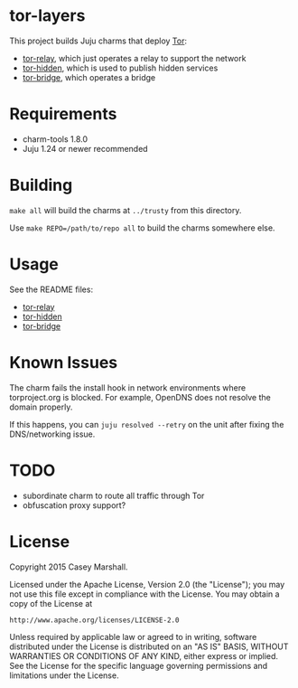 # tor-layers

This project builds Juju charms that deploy [Tor](https://www.torproject.org/):

- [tor-relay](tor-relay/README.md), which just operates a relay to support the network
- [tor-hidden](tor-hidden/README.md), which is used to publish hidden services
- [tor-bridge](tor-bridge/README.md), which operates a bridge

# Requirements

- charm-tools 1.8.0
- Juju 1.24 or newer recommended

# Building

`make all` will build the charms at `../trusty` from this directory.

Use `make REPO=/path/to/repo all` to build the charms somewhere else.

# Usage

See the README files:
- [tor-relay](tor-relay/README.md)
- [tor-hidden](tor-hidden/README.md)
- [tor-bridge](tor-bridge/README.md)

# Known Issues

The charm fails the install hook in network environments where torproject.org
is blocked. For example, OpenDNS does not resolve the domain properly.

If this happens, you can `juju resolved --retry` on the unit after fixing the
DNS/networking issue.

# TODO

- subordinate charm to route all traffic through Tor
- obfuscation proxy support?

# License

Copyright 2015 Casey Marshall.

Licensed under the Apache License, Version 2.0 (the "License");
you may not use this file except in compliance with the License.
You may obtain a copy of the License at

    http://www.apache.org/licenses/LICENSE-2.0

Unless required by applicable law or agreed to in writing, software
distributed under the License is distributed on an "AS IS" BASIS,
WITHOUT WARRANTIES OR CONDITIONS OF ANY KIND, either express or implied.
See the License for the specific language governing permissions and
limitations under the License.

